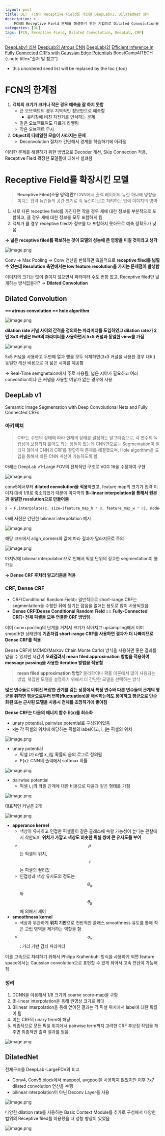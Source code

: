 ```yaml
---
layout: post
title: DL|  FCN의 Receptive Field를 개선한 DeepLabv1, DilatedNet 정리
description: > 
    FCN의 Receptive Field 문제를 해결하기 위한 기법으로 Dilated Convolution을 도입하고, 이를 기반으로 설계된 DeepLab v1과 DilatedNet의 구조와 특징, CRF 기반 후처리를 통한 정교한 예측 향상 방식
categories: [DL]
tags: [FCN, Receptive Field, Dilated Convolution, DeepLab, CRF]
---
```

[DeepLabv1 리뷰](https://doubleyoo.tistory.com/3)
[DeepLab의 Atrous CNN](https://int-i.github.io/ai/2023-04-05/deeplab-atrous-cnn/)
[DeepLab(2)](https://m.blog.naver.com/laonple/221017461464)
[Efficient Inference in Fully Connected CRFs with Gaussian Edge Potentials](https://arxiv.org/pdf/1210.5644)
BoostCampAITECH
{:.note title="출처 및 참고"}

* this unordered seed list will be replaced by the toc
{:toc}

# FCN의 한계점

1. **객체의 크기가 크거나 작은 경우 예측을 잘 하지 못함**
    - 큰 오브젝트의 경우 지역적인 정보만으로 예측함
        - 유리창에 비친 자전거를 인식하는 문제
    - 같은 오브젝트여도 다르게 라벨링
    - 작은 오브젝트 무시
2. **Object의 디테일한 모습이 사라지는 문제**
    - Deconvolution 절차가 간단해서 경계를 학습하기에 어려움

이러한 문제를 해결하기 위한 방법으로 Decoder 개선, Skip Connection 적용, Receptive Field 확장한 모델들에 대해서 살펴봄

# Receptive Field를 확장시킨 모델

> **Receptive Filed(소용 영역)란?**
CNN에서 출력 레이어의 뉴런 하나에 영향을 미치는 입력 뉴런들의 공간 크기로 각 뉴런이 보고 처리하는 입력 이미지의 영역
> 

1. 서로 다른 receptive field를 가진다면 작을 경우 새에 대한 정보를 부분적으로 포함하고, 클 경우 새에 대한 정보를 모두 포함하게 됨
2. 객체가 클 경우 receptive filed가 정보를 다 포함하지 못하므로 예측 정확도가 낮음

**→ 넓은 receptive filed를 확보하는 것이 모델의 성능에 큰 영향을 미칠 것이라고 생각**

![image.png](../../../assets/img/DeepLabv1-DilatedNet/image%2012.png)

Conv → Max Pooling → Conv 연산을 반복하면 효율적으로 **receptive filed를 넓힐 수 있는데 Resolution 측면에서는 low feature resolution을 가지는 문제점이 발생함**

이미지의 크기는 많이 줄이지 않으면서 파라미터 수도 변함 없고, Receptive filed만 넓게하는 방식없을까? → **Dilated Convolution**

## Dilated Convolution

**== atrous convolution == hole algorithm**

![image.png](../../../assets/img/DeepLabv1-DilatedNet/image%2013.png)

**dilation rate 커널 사이의 간격을 정의하는 파라미터를 도입하였고 dilation rate가 2인 3x3 커널은 9x9의 파라미터를 사용하면서 5x5 커널과 동일한 view를 가짐**

![image.png](../../../assets/img/DeepLabv1-DilatedNet/image%2014.png)

5x5 커널을 사용하고 두번째 열과 행을 모두 삭제하면(3x3 커널을 사용한 경우 대비) 동일한 계산 비용으로 더 넓은 시야를 제공함

→ Real-Time semgnetaion에서 주로 사용됨, 넓은 시야가 필요하고 여러 convolution이나 큰 커널을 사용할 여유가 없는 경우에 사용

## DeepLab v1

Semantic Image Segmentation with Deep Convolutional Nets and Fully Connected CRFs

### 아키텍쳐

> CRF는 주변의 상태에 따라 현재의 상태를 결정하는 알고리즘으로, 각 변수의 독립성이 보장되지 않아도 되는 장점이 있는데 CNN만으로는 Segmentation이 잘되지 않아서 CNN과 CRF를 결합하여 문제를 해결했으며, Hole algorithm을 도입을 통해서 빠른 CNN 계산이 가능하도록 함
> 

아래는 DeepLab v1-Large FOV의 전체적인 구조로 VGG 16을 수정하여 구현

![image.png](../../../assets/img/DeepLabv1-DilatedNet/image%2015.png)

conv5에서부터 **dilated convolution을 적용**하였고, feature map의 크기가 입력 이미지 대비 1/8로 축소되었기 때문에 마지막의 **Bi-linear interpolation을 통해서 원본과 동일한 resolution으로 만들어줌**

```python
x = F.interpolate(x, size=(feature_map_h * 8, feature_map_w * 8), mode="bilinear")
```

아래 사진은 간단한 bilinear interpolation 예시

![image.png](../../../assets/img/DeepLabv1-DilatedNet/image%2016.png)

해당 코드에서 align_corners의 값에 따라 결과가 달라지므로 주의

![image.png](../../../assets/img/DeepLabv1-DilatedNet/image%2017.png)

마지막에 bilinear interpolation으로 인해서 픽셀 단위의 정교한 segmentation이 불가능

**→ Dense CRF 후처리 알고리즘을 적용**

### CRF, Dense CRF

- CRF(Conditional Random Field): 일반적으로 short-range CRF는 segmentation을 수행한 뒤에 생기는 잡음을 없애는 용도로 많이 사용되었음
- **Dense CRF(Dense Conditional Random Field == Fully-Connected CRF): 전체 픽셀을 모두 연결한 CRF 방법임**

이미 conv+pooling의 단계를 거쳐서 크기가 작아지고 upsampling해서 이미 smooth한 상태인데 **기존처럼 short-range CRF를 사용하면 결과가 더 나빠지므로 Dense CRF를 적용**

Dense CRF에 MCMC(Markov Chain Monte Carlo) 방식을 사용하면 좋은 결과를 얻을 수 있지만 시간이 **오래걸려서 mean filed approximation 방법을 적용하여 message passing을 사용한 iteration 방법을 적용함**

> **mean filed approximation 방법?**
물리학이나 확률 이론에서 많이 사용되는 방법, 복잡한 모델을 설명하기 위해서 더 간단한 모델을 선택하는 방식

**많은 변수들로 이뤄진 복잡한 관계를 갖는 상황에서 특정 변수와 다른 변수들의 관계의 평균을 취하면 평균으로부터 변화(fluctuation)을 해석하는데도 용이하고 평균으로 단순화된 또는 근사된 모델을 사용시 전체를 조망하기에 좋아짐**
> 

**Dense CRF는 다음의 에너지 함수 E(x)를 최소화**

- unary potential, pairwise potential로 구성되어있음
- x는 각 픽셀의 위치에 해당하는 픽셀의 label이고, i, j는 픽셀의 위치

![image.png](../../../assets/img/DeepLabv1-DilatedNet/image%2018.png)

- unary potential
    - 픽셀 i가 라벨 x_i일 확률의 음의 로그로 정의됨
    - P(x): CNN의 출력에서 softmax 확률

![image.png](../../../assets/img/DeepLabv1-DilatedNet/image%2019.png)

- pairwise potential
    - 픽셀 i, j의 라벨 관계에 대한 비용으로 다음과 같은 형태를 가짐

![image.png](../../../assets/img/DeepLabv1-DilatedNet/image%2020.png)

대표적인 커널은 2개

![image.png](../../../assets/img/DeepLabv1-DilatedNet/image%2021.png)

- **apperance kernel**
    - 색상이 유사하고 인접한 픽셀들이 같은 클래스에 속할 가능성이 높다는 관찰에서 착안되어 **위치가 가깝고 색상도 비슷한 픽셀 쌍에 큰 유사도를 부여**
    - $$p$$는 픽셀의 위치, $$I$$는 픽셀의 컬러값
    - 인접성과 색상 유사도의 정도는 $$\theta_\alpha$$와 $$\theta_\beta$$에 의해서 제어
- **smoothness kernel**
    - 색상과 무관하게 **위치 기반**으로 전반적인 클래스 smoothness 유도를 통해 작은 고립 영역을 제거하는 역할을 함
    - $$\sigma_\gamma$$: 거리 기반 감쇠 파라미터

이를 고속으로 처리하기 위해서 Philipp Krahenbuhl 방식을 사용하게 되면 feature space에서는 Gaussian convolution으로 표현할 수 있게 되어서 고속 연산이 가능해짐

### 정리

1. DCNN을 이용해서 1/8 크기의 coarse score-map을 구함
2. Bi-linear interpolation을 통해 원영상 크기로 확대
3. Bilinear interpolation을 통해 얻어진 결과는 각 픽셀 위치에서 label에 대한 확률이 됨
4. 이는 CRF의 unary term에 해당
5. 최종적으로 모든 픽셀 위치에서 pairwise term까지 고려한 CRF 후보정 작업을 해주면 최종적인 출력 결과를 얻음

![image.png](../../../assets/img/DeepLabv1-DilatedNet/image%2022.png)

## DilatedNet

전체구조를 DeepLab-LargeFOV와 비교

- Conv4, Conv5 block에서 maxpool, avgpool을 사용하지 않았지만 이후 7x7 dilated convolution 연산을 수행
- bilinear interpolation이 아닌 Deconv Layer를 사용

![image.png](../../../assets/img/DeepLabv1-DilatedNet/image%2023.png)

다양한 dilation rate를 사용하는 Basic Context Module를 추가로 구성해서 다양한 범위의 Receptive filed를 이용했을 때 성능 향상이 있었음

![image.png](../../../assets/img/DeepLabv1-DilatedNet/image%2024.png)